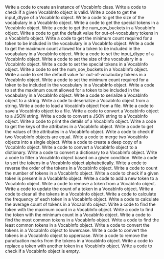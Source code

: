 Write a code to create an instance of VocabInfo class.
Write a code to check if a given VocabInfo object is valid.
Write a code to get the input_dtype of a VocabInfo object.
Write a code to get the size of the vocabulary in a VocabInfo object.
Write a code to get the special tokens in a VocabInfo object.
Write a code to get the num_oov_buckets in a VocabInfo object.
Write a code to get the default value for out-of-vocabulary tokens in a VocabInfo object.
Write a code to get the minimum count required for a token to be included in the vocabulary in a VocabInfo object.
Write a code to get the maximum count allowed for a token to be included in the vocabulary in a VocabInfo object.
Write a code to set the input_dtype of a VocabInfo object.
Write a code to set the size of the vocabulary in a VocabInfo object.
Write a code to set the special tokens in a VocabInfo object.
Write a code to set the num_oov_buckets in a VocabInfo object.
Write a code to set the default value for out-of-vocabulary tokens in a VocabInfo object.
Write a code to set the minimum count required for a token to be included in the vocabulary in a VocabInfo object.
Write a code to set the maximum count allowed for a token to be included in the vocabulary in a VocabInfo object.
Write a code to serialize a VocabInfo object to a string.
Write a code to deserialize a VocabInfo object from a string.
Write a code to load a VocabInfo object from a file.
Write a code to save a VocabInfo object to a file.
Write a code to convert a VocabInfo object to a JSON string.
Write a code to convert a JSON string to a VocabInfo object.
Write a code to print the details of a VocabInfo object.
Write a code to get the keys of the attributes in a VocabInfo object.
Write a code to get the values of the attributes in a VocabInfo object.
Write a code to check if two VocabInfo objects are equal.
Write a code to merge two VocabInfo objects into a single object.
Write a code to create a deep copy of a VocabInfo object.
Write a code to convert a VocabInfo object to a dictionary.
Write a code to convert a dictionary to a VocabInfo object.
Write a code to filter a VocabInfo object based on a given condition.
Write a code to sort the tokens in a VocabInfo object alphabetically.
Write a code to reverse the order of the tokens in a VocabInfo object.
Write a code to count the number of tokens in a VocabInfo object.
Write a code to check if a given token is present in a VocabInfo object.
Write a code to add a new token to a VocabInfo object.
Write a code to remove a token from a VocabInfo object.
Write a code to update the count of a token in a VocabInfo object.
Write a code to clear all the tokens in a VocabInfo object.
Write a code to calculate the frequency of each token in a VocabInfo object.
Write a code to calculate the average count of tokens in a VocabInfo object.
Write a code to find the token with the maximum count in a VocabInfo object.
Write a code to find the token with the minimum count in a VocabInfo object.
Write a code to find the most common tokens in a VocabInfo object.
Write a code to find the least common tokens in a VocabInfo object.
Write a code to convert the tokens in a VocabInfo object to lowercase.
Write a code to convert the tokens in a VocabInfo object to uppercase.
Write a code to remove the punctuation marks from the tokens in a VocabInfo object.
Write a code to replace a token with another token in a VocabInfo object.
Write a code to check if a VocabInfo object is empty.
